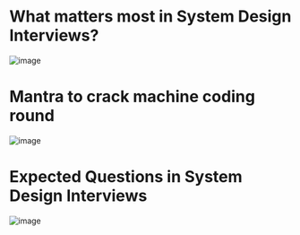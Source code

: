 # What matters most in System Design Interviews?

![image](https://github.com/sahil1si18ec083/Chakde-System-Design/assets/103936307/b356827b-0342-46a3-a8b6-a188c86afb5e)


# Mantra to crack machine coding round
![image](https://github.com/sahil1si18ec083/Chakde-System-Design/assets/103936307/a320080a-1b38-449f-9b5c-87cd22f8f52d)

# Expected Questions in System Design Interviews
![image](https://github.com/sahil1si18ec083/Chakde-System-Design/assets/103936307/6a64fc5e-b79b-4305-98c0-80de0c10b697)
